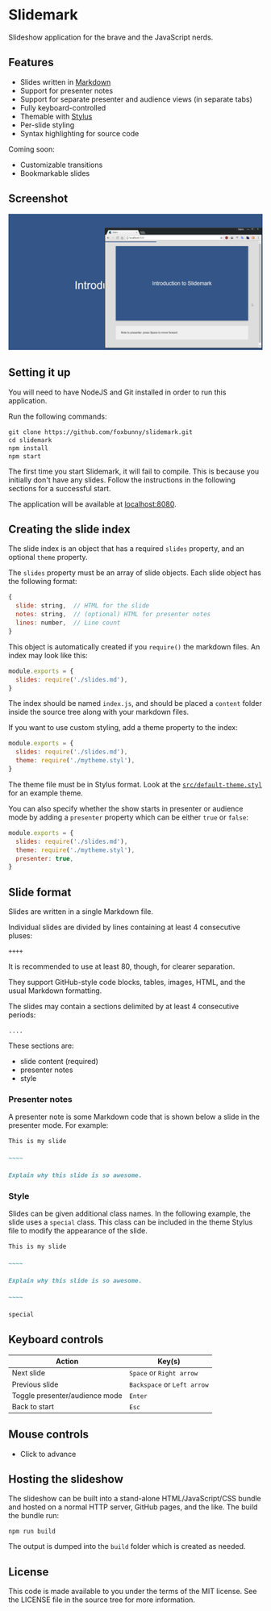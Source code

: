 # Slidemark

Slideshow application for the brave and the JavaScript nerds.

## Features

- Slides written in [Markdown](https://daringfireball.net/projects/markdown/)
- Support for presenter notes
- Support for separate presenter and audience views (in separate tabs)
- Fully keyboard-controlled
- Themable with [Stylus](http://stylus-lang.com/)
- Per-slide styling
- Syntax highlighting for source code

Coming soon:

- Customizable transitions
- Bookmarkable slides

## Screenshot

![Slidemark with presenter and audience tabs](./media/screenshot.jpg)

## Setting it up

You will need to have NodeJS and Git installed in order to run this application.

Run the following commands:

```
git clone https://github.com/foxbunny/slidemark.git
cd slidemark
npm install
npm start
```

The first time you start Slidemark, it will fail to compile. This is because you
initially don't have any slides. Follow the instructions in the following
sections for a successful start.

The application will be available at [localhost:8080](http://localhost:8080/).

## Creating the slide index

The slide index is an object that has a required `slides` property, and an
optional `theme` property.

The `slides` property must be an array of slide objects. Each slide object has
the following format:

```javascript
{
  slide: string,  // HTML for the slide
  notes: string,  // (optional) HTML for presenter notes
  lines: number,  // Line count
}
```

This object is automatically created if you `require()` the markdown files. An
index may look like this:

```javascript
module.exports = {
  slides: require('./slides.md'),
}
```

The index should be named `index.js`, and should be placed a `content` folder
inside the source tree along with your markdown files.

If you want to use custom styling, add a theme property to the index:

```javascript
module.exports = {
  slides: require('./slides.md'),
  theme: require('./mytheme.styl'),
}
```

The theme file must be in Stylus format. Look at the
[`src/default-theme.styl`](./src/default-theme.styl) for an example theme.

You can also specify whether the show starts in presenter or audience mode by
adding a `presenter` property which can be either `true` or `false`:

```javascript
module.exports = {
  slides: require('./slides.md'),
  theme: require('./mytheme.styl'),
  presenter: true,
}
```

## Slide format

Slides are written in a single Markdown file.

Individual slides are divided by lines containing at least 4 consecutive pluses:

```
++++
```

It is recommended to use at least 80, though, for clearer separation.

They support GitHub-style code blocks, tables, images, HTML, and the usual
Markdown formatting.

The slides may contain a sections delimited by at least 4 consecutive periods:

````
....
````

These sections are:

- slide content (required)
- presenter notes
- style

### Presenter notes

A presenter note is some Markdown code that is shown below a slide in the
presenter mode. For example:

```markdown
This is my slide

~~~~

Explain why this slide is so awesome.
```

### Style

Slides can be given additional class names. In the following example, the slide
uses a `special` class. This class can be included in the theme Stylus file to
modify the appearance of the slide.

```markdown
This is my slide

~~~~

Explain why this slide is so awesome.

~~~~

special
```

## Keyboard controls

| Action                            | Key(s)                      |
| --------------------------------- | --------------------------- |
| Next slide                        | `Space` or `Right arrow`    |
| Previous slide                    | `Backspace` or `Left arrow` |
| Toggle presenter/audience mode    | `Enter`                     |
| Back to start                     | `Esc`                       |

## Mouse controls

- Click to advance

## Hosting the slideshow

The slideshow can be built into a stand-alone HTML/JavaScript/CSS bundle and
hosted on a normal HTTP server, GitHub pages, and the like. The build the bundle
run:

```
npm run build
```

The output is dumped into the `build` folder which is created as needed.

## License

This code is made available to you under the terms of the MIT license. See the
LICENSE file in the source tree for more information.
